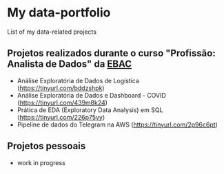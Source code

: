 # My data-portfolio

List of my data-related projects


## Projetos realizados durante o curso "Profissão: Analista de Dados" da [EBAC](https://ebaconline.com.br/)

- Análise Exploratória de Dados de Logística (https://tinyurl.com/bddzshpk)
- Análise Exploratória de Dados e Dashboard - COVID (https://tinyurl.com/439m8k24)
- Prática de EDA (Exploratory Data Analysis) em SQL (https://tinyurl.com/226p75vy)
- Pipeline de dados do Telegram na AWS (https://tinyurl.com/2p96c6pt)


## Projetos pessoais

- work in progress
